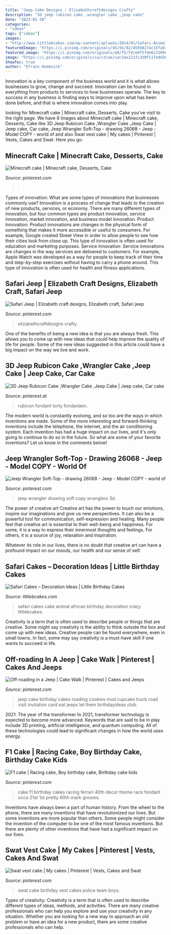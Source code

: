 ```yaml
---
title: "Jeep Cake Designs : Elizabethcraftdesigns Crafty"
description: "3d jeep rubicon cake ,wrangler cake ,jeep cake"
date: "2023-01-20"
categories:
- "ideas"
tags: ["ideas"]
images:
- "http://www.littlebcakes.com/wp-content/uploads/2014/01/Safari-Animal-Cakes.jpg"
featuredImage: "https://i.pinimg.com/originals/45/5b/82/455b827ac15fab3bba739037712c1984.jpg"
featured_image: "https://i.pinimg.com/originals/e0/f5/fd/e0f5fde6c2109eb018fdfa29e7bd5609.jpg"
image: "https://i.pinimg.com/originals/ca/c3/ae/cac3ae121fc330f117e9d388e8982fdb.jpg"
ShowToc: true
author: "Efrain Homenick"
---
```



Innovation is a key component of the business world and it is what allows businesses to grow, change and succeed. Innovation can be found in everything from products to services to how businesses operate. The key to success in any business is finding ways to improve upon what has been done before, and that is where innovation comes into play.

	

		
looking for Minecraft cake | Minecraft cake, Desserts, Cake you've visit to the right page. We have 8 Images about Minecraft cake | Minecraft cake, Desserts, Cake like 3D Jeep Rubicon Cake ,Wrangler Cake ,Jeep Cake | Jeep cake, Car cake, Jeep Wrangler Soft-Top - drawing 26068 - Jeep - Model COPY - world of and also Swat vest cake | My cakes | Pinterest | Vests, Cakes and Swat. Here you go:
		
    
## Minecraft Cake | Minecraft Cake, Desserts, Cake

<img loading=lazy src="https://i.pinimg.com/originals/e0/f5/fd/e0f5fde6c2109eb018fdfa29e7bd5609.jpg" onerror="this.onerror=null;this.src='https://tse4.mm.bing.net/th?id=OIP.OyYcqGzmGsZ4at0sJp0pmQHaFj&amp;pid=15.1';" alt="Minecraft cake | Minecraft cake, Desserts, Cake">

_Source: pinterest.com_

>. 

	

Types of innovation: What are some types of innovations that businesses commonly use?
Innovation is a process of change that leads to the creation of new products, services, or economy. There are many different types of innovation, but four common types are product innovation, service innovation, market innovation, and business model innovation. 
Product Innovation: Product innovations are changes in the physical form of something that makes it more accessible or useful to consumers. For example, Google created Street View in order to allow people to see how their cities look from close up. This type of innovation is often used for education and marketing purposes. Service Innovation: Service innovations are changes in the way services are delivered to customers. For example, Apple Watch was developed as a way for people to keep track of their time and step-by-step exercises without having to carry a phone around. This type of innovation is often used for health and fitness applications.

    
## Safari Jeep | Elizabeth Craft Designs, Elizabeth Craft, Safari Jeep

<img loading=lazy src="https://i.pinimg.com/originals/d0/b0/96/d0b09615c03060db82912c6c706d3ad5.jpg" onerror="this.onerror=null;this.src='https://tse3.mm.bing.net/th?id=OIP.1OsWfzwS0fCEIG8cqfjgFwHaJ5&amp;pid=15.1';" alt="Safari Jeep | Elizabeth craft designs, Elizabeth craft, Safari jeep">

_Source: pinterest.com_

>elizabethcraftdesigns crafty. 

	

One of the benefits of being a new idea is that you are always fresh. This allows you to come up with new ideas that could help improve the quality of life for people. Some of the new ideas suggested in this article could have a big impact on the way we live and work.

    
## 3D Jeep Rubicon Cake ,Wrangler Cake ,Jeep Cake | Jeep Cake, Car Cake

<img loading=lazy src="https://i.pinimg.com/originals/45/5b/82/455b827ac15fab3bba739037712c1984.jpg" onerror="this.onerror=null;this.src='https://tse1.mm.bing.net/th?id=OIP.1nKzMvxWumuLSnnMntDZPQHaJ4&amp;pid=15.1';" alt="3D Jeep Rubicon Cake ,Wrangler Cake ,Jeep Cake | Jeep cake, Car cake">

_Source: pinterest.at_

>rubicon fondant torty fondantem. 

	

The modern world is constantly evolving, and so too are the ways in which inventions are made. Some of the more interesting and forward-thinking inventions include the telephone, the internet, and the air conditioning system. Each invention has had a huge impact on our lives, and it's only going to continue to do so in the future. So what are some of your favorite inventions? Let us know in the comments below!

    
## Jeep Wrangler Soft-Top - Drawing 26068 - Jeep - Model COPY - World Of

<img loading=lazy src="https://i.pinimg.com/736x/8d/c5/b1/8dc5b14d07b01f6e9e3397b8cb9fb250--jeep-wranglers-copy.jpg" onerror="this.onerror=null;this.src='https://tse2.mm.bing.net/th?id=OIP.WJPaKYxEPF5VlN6e1Q5hAQHaFb&amp;pid=15.1';" alt="Jeep Wrangler Soft-Top - drawing 26068 - Jeep - Model COPY - world of">

_Source: pinterest.com_

>jeep wrangler drawing soft copy wranglers 3d. 

	

The power of creative art
Creative art has the power to touch our emotions, inspire our imaginations and give us new perspectives. It can also be a powerful tool for communication, self-expression and healing.
Many people feel that creative art is essential to their well-being and happiness. For some, it is a way to express their innermost thoughts and feelings. For others, it is a source of joy, relaxation and inspiration.

Whatever its role in our lives, there is no doubt that creative art can have a profound impact on our moods, our health and our sense of self.

    
## Safari Cakes – Decoration Ideas | Little Birthday Cakes

<img loading=lazy src="http://www.littlebcakes.com/wp-content/uploads/2014/01/Safari-Animal-Cakes.jpg" onerror="this.onerror=null;this.src='https://tse3.mm.bing.net/th?id=OIP.PczkWcrugJvnqKYXW-phxAHaFj&amp;pid=15.1';" alt="Safari Cakes – Decoration Ideas | Little Birthday Cakes">

_Source: littlebcakes.com_

>safari cakes cake animal african birthday decoration crazy littlebcakes. 

	

Creativity is a term that is often used to describe people or things that are creative. Some might say creativity is the ability to think outside the box and come up with new ideas. Creative people can be found everywhere, even in small towns. In fact, some may say creativity is a must-have skill if one wants to succeed in life.

    
## Off-roading In A Jeep | Cake Walk | Pinterest | Cakes And Jeeps

<img loading=lazy src="https://s-media-cache-ak0.pinimg.com/736x/ff/41/d0/ff41d041767d8ea88138e36fb7187511.jpg" onerror="this.onerror=null;this.src='https://tse3.mm.bing.net/th?id=OIP.9LGmAe7YOm1WObdiJE6iyAHaJ3&amp;pid=15.1';" alt="Off-roading in a Jeep | Cake Walk | Pinterest | Cakes and Jeeps">

_Source: pinterest.com_

>jeep cake birthday cakes roading cookies mud cupcake truck road visit invitation card eat jeeps let them birthdayideas club. 

	

2021: The year of the transformer
In 2021, transformer technology is expected to become more advanced. Keywords that are said to be in play include 3D printing, artificial intelligence, and quantum computing. All of these technologies could lead to significant changes in how the world uses energy.

    
## F1 Cake | Racing Cake, Boy Birthday Cake, Birthday Cake Kids

<img loading=lazy src="https://i.pinimg.com/originals/ca/c3/ae/cac3ae121fc330f117e9d388e8982fdb.jpg" onerror="this.onerror=null;this.src='https://tse4.mm.bing.net/th?id=OIP.Y_4HxXkacozMlfnMRJVjZgHaF7&amp;pid=15.1';" alt="F1 cake | Racing cake, Boy birthday cake, Birthday cake kids">

_Source: pinterest.com_

>cake f1 birthday cakes racing ferrari 40th decor theme race fondant occa 21st 1st pretty 60th mark grooms. 

	

Inventions have always been a part of human history. From the wheel to the phone, there are many inventions that have revolutionized our lives. But some inventions are more popular than others. Some people might consider the invention of the computer to be one of the most famous inventions. But there are plenty of other inventions that have had a significant impact on our lives.

    
## Swat Vest Cake | My Cakes | Pinterest | Vests, Cakes And Swat

<img loading=lazy src="https://s-media-cache-ak0.pinimg.com/564x/9e/78/27/9e78273ee190a537da4cf48f77928889.jpg" onerror="this.onerror=null;this.src='https://tse4.mm.bing.net/th?id=OIP.495C6YmbwYVxJ65PVDv31AHaJ7&amp;pid=15.1';" alt="Swat vest cake | My cakes | Pinterest | Vests, Cakes and Swat">

_Source: pinterest.com_

>swat cake birthday vest cakes police team boys. 

	

Types of creativity:
Creativity is a term that is often used to describe different types of ideas, methods, and activities. There are many creative professionals who can help you explore and use your creativity in any situation. Whether you are looking for a new way to approach an old problem or have an idea for a new product, there are some creative professionals who can help.

